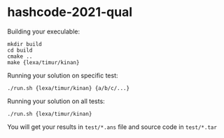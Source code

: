 # hashcode-2021-qual

Building your execulable:

```
mkdir build
cd build
cmake ..
make {lexa/timur/kinan}
```

Running your solution on specific test:

```
./run.sh {lexa/timur/kinan} {a/b/c/...}
```

Running your solution on all tests:

```
./run.sh {lexa/timur/kinan}
```

You will get your results in `test/*.ans` file and source code in `test/*.tar`
